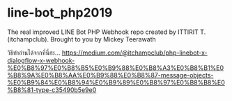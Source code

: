 # line-bot_php2019
The real improved LINE Bot PHP Webhook repo created by ITTIRIT T. (itchampclub). Brought to you by Mickey Teerawath

วิธีทำอ่านได้จากที่นี่ฮะ...
https://medium.com/@itchampclub/php-linebot-x-dialogflow-x-webhook-%E0%B8%97%E0%B8%B5%E0%B9%88%E0%B8%A3%E0%B8%B1%E0%B8%9A%E0%B8%AA%E0%B9%88%E0%B8%87-message-objects-%E0%B9%84%E0%B8%94%E0%B9%89%E0%B8%97%E0%B8%B8%E0%B8%81-type-c35490b5e9e0
